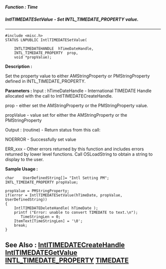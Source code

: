 ##### Function : Time
##### IntlTIMEDATESetValue - Set INTL_TIMEDATE_PROPERTY value.
---
```
#include <misc.h>
STATUS LNPUBLIC IntlTIMEDATESetValue(

	INTLTIMEDATEHANDLE  hTimeDateHandle,
	INTL_TIMEDATE_PROPERTY  prop,
	void *propValue);
```
**Description :**

Set the property value to either AMStringProperty or PMStringProperty defined 
in INTL_TIMEDATE_PROPERTY.

**Parameters :**
Input :
hTimeDateHandle  -  International TIMEDATE Handle allocated with the call to IntlTIMEDATECreateHandle.

prop  -  either set the AMStringProperty or the PMStringProperty value.

propValue  -  value set for either the AMStringProperty or the PMStringProperty

Output :
(routine)  -  Return status from this call: 

NOERROR - Successfully set value

ERR_xxx - Other errors returned by this function and includes errors returned by lower level functions. Call OSLoadString to obtain a string to display to the user.



**Sample Usage :**
```
char    UserDefinedString[]= "Intl Setting PM";
INTL_TIMEDATE_PROPERTY propValue;

propValue = PMStringProperty;
if(error = IntlTIMEDATESetValue(hTimeDate, propValue, UserDefinedString))
{
	IntlTIMEDATEDeleteHandle( hTimeDate );
	printf ("Error: unable to convert TIMEDATE to text.\n");
       TimeStringLen = 0;
	ItemText[TimeStringLen] = '\0';
	break;
}
```
**See Also :**
[IntlTIMEDATECreateHandle](/domino-c-api-docs/reference/Func/IntlTIMEDATECreateHandle)
[IntlTIMEDATEGetValue](/domino-c-api-docs/reference/Func/IntlTIMEDATEGetValue)
[INTL_TIMEDATE_PROPERTY](/domino-c-api-docs/reference/Data/INTL_TIMEDATE_PROPERTY)
[TIMEDATE](/domino-c-api-docs/reference/Data/TIMEDATE)
---
